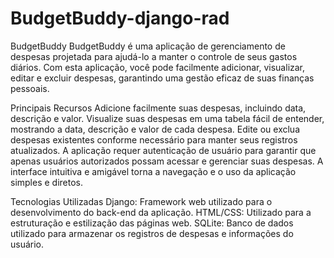 # BudgetBuddy-django-rad
BudgetBuddy
BudgetBuddy é uma aplicação de gerenciamento de despesas projetada para ajudá-lo a manter o controle de seus gastos diários. Com esta aplicação, você pode facilmente adicionar, visualizar, editar e excluir despesas, garantindo uma gestão eficaz de suas finanças pessoais.

Principais Recursos
Adicione facilmente suas despesas, incluindo data, descrição e valor.
Visualize suas despesas em uma tabela fácil de entender, mostrando a data, descrição e valor de cada despesa.
Edite ou exclua despesas existentes conforme necessário para manter seus registros atualizados.
A aplicação requer autenticação de usuário para garantir que apenas usuários autorizados possam acessar e gerenciar suas despesas.
A interface intuitiva e amigável torna a navegação e o uso da aplicação simples e diretos.

Tecnologias Utilizadas
Django: Framework web utilizado para o desenvolvimento do back-end da aplicação.
HTML/CSS: Utilizado para a estruturação e estilização das páginas web.
SQLite: Banco de dados utilizado para armazenar os registros de despesas e informações do usuário.
